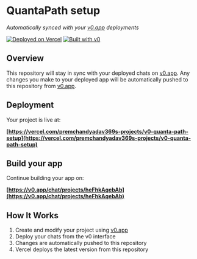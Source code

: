 # QuantaPath setup

*Automatically synced with your [v0.app](https://v0.app) deployments*

[![Deployed on Vercel](https://img.shields.io/badge/Deployed%20on-Vercel-black?style=for-the-badge&logo=vercel)](https://vercel.com/premchandyadav369s-projects/v0-quanta-path-setup)
[![Built with v0](https://img.shields.io/badge/Built%20with-v0.app-black?style=for-the-badge)](https://v0.app/chat/projects/heFhkAqebAb)

## Overview

This repository will stay in sync with your deployed chats on [v0.app](https://v0.app).
Any changes you make to your deployed app will be automatically pushed to this repository from [v0.app](https://v0.app).

## Deployment

Your project is live at:

**[https://vercel.com/premchandyadav369s-projects/v0-quanta-path-setup](https://vercel.com/premchandyadav369s-projects/v0-quanta-path-setup)**

## Build your app

Continue building your app on:

**[https://v0.app/chat/projects/heFhkAqebAb](https://v0.app/chat/projects/heFhkAqebAb)**

## How It Works

1. Create and modify your project using [v0.app](https://v0.app)
2. Deploy your chats from the v0 interface
3. Changes are automatically pushed to this repository
4. Vercel deploys the latest version from this repository
